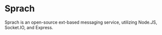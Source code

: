 # Sprach
Sprach is an open-source ext-based messaging service, utilizing Node.JS, Socket.IO, and Express.
